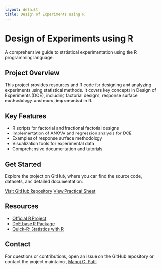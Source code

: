 ```yaml
---
layout: default
title: Design of Experiments using R
---
```


# Design of Experiments using R

A comprehensive guide to statistical experimentation using the R programming language.

## Project Overview

This project provides resources and R code for designing and analyzing experiments using statistical methods. It covers key concepts in Design of Experiments (DOE), including factorial designs, response surface methodology, and more, implemented in R.

## Key Features

- R scripts for factorial and fractional factorial designs
- Implementation of ANOVA and regression analysis for DOE
- Examples of response surface methodology
- Visualization tools for experimental data
- Comprehensive documentation and tutorials

## Get Started

Explore the project on GitHub, where you can find the source code, datasets, and detailed documentation.

[Visit GitHub Repository](https://github.com/manojcpatil/Design-of-Experiments-using-R)
[View Practical Sheet](https://github.com/manojcpatil/Design-of-Experiments-using-R/blob/main/ST-515_Practical_Sheet_B1.md)

## Resources

- [Official R Project](https://www.r-project.org/)
- [DoE.base R Package](https://cran.r-project.org/web/packages/DoE.base/index.html)
- [Quick-R: Statistics with R](https://www.statmethods.net/)

## Contact

For questions or contributions, open an issue on the GitHub repository or contact the project maintainer, [Manoj C. Patil](https://github.com/manojcpatil).